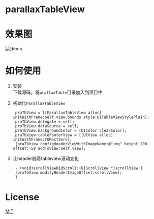 # parallaxTableView

# 效果图
![demo](http://cl.ly/image/1W3A1r0m3r1D/Screen%20Recording%202015-03-26%20at%2011.28%20%E4%B8%8A%E5%8D%88.gif)
# 如何使用
1. 安装<br>
  下载源码，将`prallaxTable`目录加入到项目中  

2. 初始化`ParallaxTableView`  

        praTbView = [[ParallaxTableView alloc] initWithFrame:self.view.bounds style:UITableViewStylePlain];
    	praTbView.delegate = self;
    	praTbView.dataSource = self;
    	praTbView.backgroundColor = [UIColor clearColor];
    	praTbView.tableFooterView = [[UIView alloc] initWithFrame:CGRectZero];
	    [praTbView configHeaderViewWithImageName:@"img" height:200. offset:-50 addToView:self.view];

3. 让header随着tableview滚动变化  

  		- (void)scrollViewDidScroll:(UIScrollView *)scrollView {
	    [praTbView modifyHeaderImageOffset:scrollView];
	  	}

# License
  [MIT](http://choosealicense.com/licenses/mit/)

